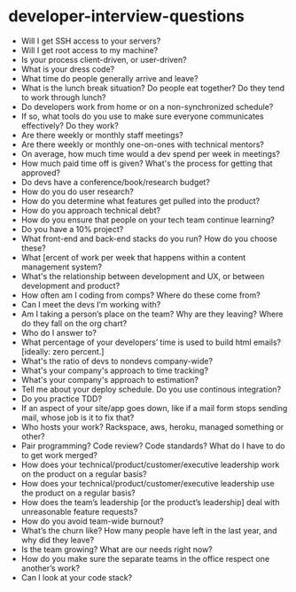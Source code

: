 # developer-interview-questions

* Will I get SSH access to your servers? 
* Will I get root access to my machine? 
* Is your process client-driven, or user-driven? 
* What is your dress code?
* What time do people generally arrive and leave?
* What is the lunch break situation? Do people eat together? Do they tend to work through lunch? 
* Do developers work from home or on a non-synchronized schedule? 
* If so, what tools do you use to make sure everyone communicates effectively? Do they work? 
* Are there weekly or monthly staff meetings?
* Are there weekly or monthly one-on-ones with technical mentors?
* On average, how much time would a dev spend per week in meetings? 
* How much paid time off is given? What's the process for getting that approved? 
* Do devs have a conference/book/research budget?
* How do you do user research?
* How do you determine what features get pulled into the product?
* How do you approach technical debt?
* How do you ensure that people on your tech team continue learning? 
* Do you have a 10% project?
* What front-end and back-end stacks do you run? How do you choose these?
* What [ercent of work per week that happens within a content management system? 
* What's the relationship between development and UX, or between development and product? 
* How often am I coding from comps? Where do these come from?
* Can I meet the devs I’m working with?
* Am I taking a person’s place on the team? Why are they leaving? Where do they fall on the org chart? 
* Who do I answer to? 
* What percentage of your developers’ time is used to build html emails? [ideally: zero percent.]
* What's the ratio of devs to nondevs company-wide?
* What's your company's approach to time tracking? 
* What's your company's approach to estimation?
* Tell me about your deploy schedule. Do you use continous integration? 
* Do you practice TDD?
* If an aspect of your site/app goes down, like if a mail form stops sending mail, whose job is it to fix that?
* Who hosts your work? Rackspace, aws, heroku, managed something or other?
* Pair programming? Code review? Code standards? What do I have to do to get work merged? 
* How does your technical/product/customer/executive leadership work on the product on a regular basis?
* How does your technical/product/customer/executive leadership use the product on a regular basis?
* How does the team’s leadership [or the product’s leadership] deal with unreasonable feature requests?
* How do you avoid team-wide burnout?
* What’s the churn like? How many people have left in the last year, and why did they leave? 
* Is the team growing? What are our needs right now? 
* How do you make sure the separate teams in the office respect one another’s work?
* Can I look at your code stack?
